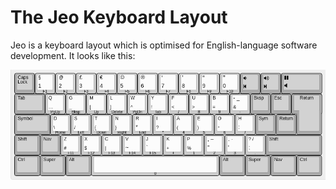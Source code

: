 # The Jeo Keyboard Layout

Jeo is a keyboard layout which is optimised for English-language software
development.  It looks like this:

![The Jeo Keyboard Layout](images/jeo-iso.png)
